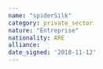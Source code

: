 ```yaml
---
name: "spiderSilk"
category: private_sector
nature: "Entreprise"
nationality: ARE
alliance: 
date_signed: '2018-11-12'
---
```

    